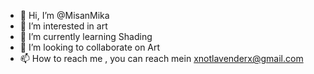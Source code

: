 - 👋 Hi, I’m @MisanMika
- 👀 I’m interested in art
- 🌱 I’m currently learning Shading
- 💞️ I’m looking to collaborate on Art
- 📫 How to reach me , you can reach mein xnotlavenderx@gmail.com

<!---
MisanMika/MisanMika is a ✨ special ✨ repository because its `README.md` (this file) appears on your GitHub profile.
You can click the Preview link to take a look at your changes.
--->
